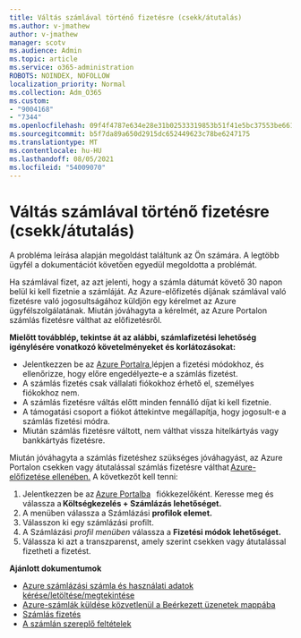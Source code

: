 ```yaml
---
title: Váltás számlával történő fizetésre (csekk/átutalás)
ms.author: v-jmathew
author: v-jmathew
manager: scotv
ms.audience: Admin
ms.topic: article
ms.service: o365-administration
ROBOTS: NOINDEX, NOFOLLOW
localization_priority: Normal
ms.collection: Adm_O365
ms.custom:
- "9004168"
- "7344"
ms.openlocfilehash: 09f4f4787e634e28e31b02533319853b51f41e5bc37553be6615c2389063818c
ms.sourcegitcommit: b5f7da89a650d2915dc652449623c78be6247175
ms.translationtype: MT
ms.contentlocale: hu-HU
ms.lasthandoff: 08/05/2021
ms.locfileid: "54009070"
---
```

# <a name="switch-to-pay-by-invoice-checkwire-transfer"></a>Váltás számlával történő fizetésre (csekk/átutalás)

A probléma leírása alapján megoldást találtunk az Ön számára. A legtöbb ügyfél a dokumentációt követően egyedül megoldotta a problémát.

Ha számlával fizet, az azt jelenti, hogy a számla dátumát követő 30 napon belül ki kell fizetnie a számláját. Az Azure-előfizetés díjának számlával való fizetésre való jogosultságához küldjön egy kérelmet az Azure ügyfélszolgálatának. Miután jóváhagyta a kérelmét, az Azure Portalon számlás fizetésre válthat az előfizetésről.

**Mielőtt továbblép, tekintse át az alábbi, számlafizetési lehetőség igénylésére vonatkozó követelményeket és korlátozásokat:**

- Jelentkezzen be az [Azure Portalra,](https://portal.azure.com/)lépjen a fizetési módokhoz, és ellenőrizze, hogy előre engedélyezte-e a számlás fizetést.
- A számlás fizetés csak vállalati fiókokhoz érhető el, személyes fiókokhoz nem.
- A számlás fizetésre váltás előtt minden fennálló díjat ki kell fizetnie.
- A támogatási csoport a fiókot áttekintve megállapítja, hogy jogosult-e a számlás fizetési módra.
- Miután számlás fizetésre váltott, nem válthat vissza hitelkártyás vagy bankkártyás fizetésre.

Miután jóváhagyta a számlás fizetéshez szükséges jóváhagyást, az Azure Portalon csekken vagy átutalással számlás fizetésre válthat [Azure-előfizetése ellenében.](https://portal.azure.com/)
A következőt kell tenni:

1. Jelentkezzen be az [Azure Portalba](https://portal.azure.com/)   fiókkezelőként. Keresse meg és válassza a **Költségkezelés + Számlázás lehetőséget.**
2. A menüben válassza a Számlázási **profilok elemet.**
3. Válasszon ki egy számlázási profilt.
4. A Számlázási *profil menüben* válassza a **Fizetési módok lehetőséget.**
5. Válassza ki azt a transzparenst, amely szerint csekken vagy átutalással fizetheti a fizetést.

**Ajánlott dokumentumok**

- [Azure számlázási számla és használati adatok kérése/letöltése/megtekintése](https://docs.microsoft.com/azure/billing/billing-download-azure-invoice-daily-usage-date)
- [Azure-számlák küldése közvetlenül a Beérkezett üzenetek mappába](https://docs.microsoft.com/azure/billing/billing-download-azure-invoice-daily-usage-date)
- [Számlás fizetés](https://docs.microsoft.com/azure/billing/billing-how-to-pay-by-invoice)
- [A számlán szereplő feltételek](https://docs.microsoft.com/azure/billing/billing-understand-your-invoice)
